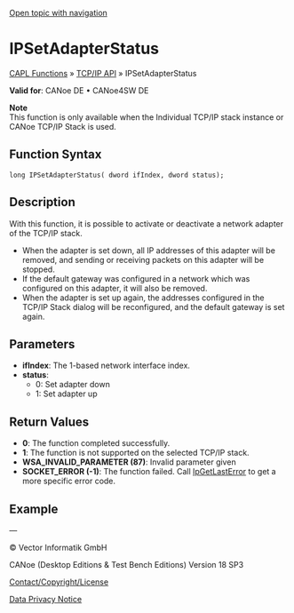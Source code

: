 [Open topic with navigation](../../../../../CANoeDEFamily.htm#Topics/CAPLFunctions/TCPIPAPI/Functions/CAPLfunctionIPSetAdapterStatus.md)

# IPSetAdapterStatus

[CAPL Functions](../../CAPLfunctions.md) » [TCP/IP API](../CAPLfunctionsTCPIPOverview.md) » IPSetAdapterStatus

**Valid for**: CANoe DE • CANoe4SW DE

**Note**  
This function is only available when the Individual TCP/IP stack instance or CANoe TCP/IP Stack is used.

## Function Syntax

```plaintext
long IPSetAdapterStatus( dword ifIndex, dword status);
```

## Description

With this function, it is possible to activate or deactivate a network adapter of the TCP/IP stack.

- When the adapter is set down, all IP addresses of this adapter will be removed, and sending or receiving packets on this adapter will be stopped.
- If the default gateway was configured in a network which was configured on this adapter, it will also be removed.
- When the adapter is set up again, the addresses configured in the TCP/IP Stack dialog will be reconfigured, and the default gateway is set again.

## Parameters

- **ifIndex**: The 1-based network interface index.
- **status**: 
  - 0: Set adapter down
  - 1: Set adapter up

## Return Values

- **0**: The function completed successfully.
- **1**: The function is not supported on the selected TCP/IP stack.
- **WSA_INVALID_PARAMETER (87)**: Invalid parameter given
- **SOCKET_ERROR (-1)**: The function failed. Call [IpGetLastError](CAPLfunctionIPGetLastError.md) to get a more specific error code.

## Example

—

© Vector Informatik GmbH

CANoe (Desktop Editions & Test Bench Editions) Version 18 SP3

[Contact/Copyright/License](../../../Shared/ContactCopyrightLicense.md)

[Data Privacy Notice](https://www.vector.com/int/en/company/get-info/privacy-policy/)